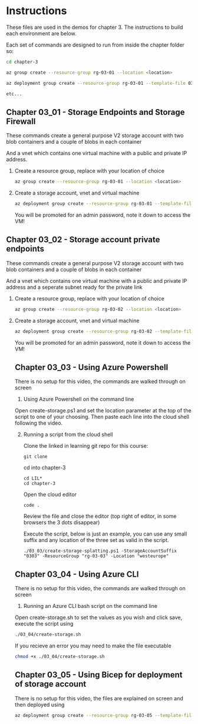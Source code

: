 # Instructions

These files are used in the demos for chapter 3. The instructions to build each environment are below.

Each set of commands are designed to run from inside the chapter folder so:

```bash
cd chapter-3

az group create --resource-group rg-03-01 --location <location>

az deployment group create --resource-group rg-03-01 --template-file 03_01/main.bicep --parameters resourceSuffix=0301 location=<location>

etc...
```

## Chapter 03_01 - Storage Endpoints and Storage Firewall

These commands create a general purpose V2 storage account with two blob containers and a couple of blobs in each container

And a vnet which contains one virtual machine with a public and private IP address.

1. Create a resource group, replace <location> with your location of choice

    ```bash
    az group create --resource-group rg-03-01 --location <location>
    ```


2. Create a storage account, vnet and virtual machine

    ```bash
    az deployment group create --resource-group rg-03-01 --template-file 03_01/main.bicep --parameters resourceSuffix=0301 location=<location>
    ```

    You will be promoted for an admin password, note it down to access the VM!

## Chapter 03_02 - Storage account private endpoints

These commands create a general purpose V2 storage account with two blob containers and a couple of blobs in each container

And a vnet which contains one virtual machine with a public and private IP address and a seperate subnet ready for the private link

1. Create a resource group, replace <location> with your location of choice

    ```bash
    az group create --resource-group rg-03-02 --location <location>
    ```


2. Create a storage account, vnet and virtual machine

    ```bash
    az deployment group create --resource-group rg-03-02 --template-file 03_02/main.bicep --parameters resourceSuffix=0302 location=<location>
    ```

    You will be promoted for an admin password, note it down to access the VM!


    ## Chapter 03_03 - Using Azure Powershell

    There is no setup for this video, the commands are walked through on screen

    1. Using Azure Powershell on the command line

    Open create-storage.ps1 and set the location parameter at the top of the script to one of your choosing. Then paste each line into the cloud shell following the video.


    2. Running a script from the cloud shell

        Clone the linked in learning git repo for this course:

        ```pwsh
        git clone
        ```

        cd into chapter-3

        ```pwsh
        cd LIL*
        cd chapter-3
        ```

        Open the cloud editor

        ```pwsh
        code .
        ```

        Review the file and close the editor (top right of editor, in some browsers the 3 dots disappear)

        Execute the script, below is just an example, you can use any small suffix and any location of the three set as valid in the script.

        ```pwsh
        ./03_03/create-storage-splatting.ps1 -StorageAccountSuffix "0303" -ResourceGroup "rg-03-03" -Location "westeurope"
        ```

    ## Chapter 03_04 - Using Azure CLI

    There is no setup for this video, the commands are walked through on screen

    1. Running an Azure CLI bash script on the command line

    Open create-storage.sh to set the values as you wish and click save, execute the script using

    ```bash
    ./03_04/create-storage.sh
    ```

    If you recieve an error you may need to make the file executable

    ```bash
    chmod +x ./03_04/create-storage.sh
    ```

    ## Chapter 03_05 - Using Bicep for deployment of storage account

    There is no setup for this video, the files are explained on screen and then deployed using
    
    ```bash
    az deployment group create --resource-group rg-03-05 --template-file 03_05/main.bicep --parameters resourceSuffix=0305 location=uksouth
    ```




